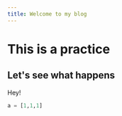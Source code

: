 ```yaml
---
title: Welcome to my blog
---
```

# This is a practice
## Let's see what happens
Hey!
``` python
a = [1,1,1]
```
